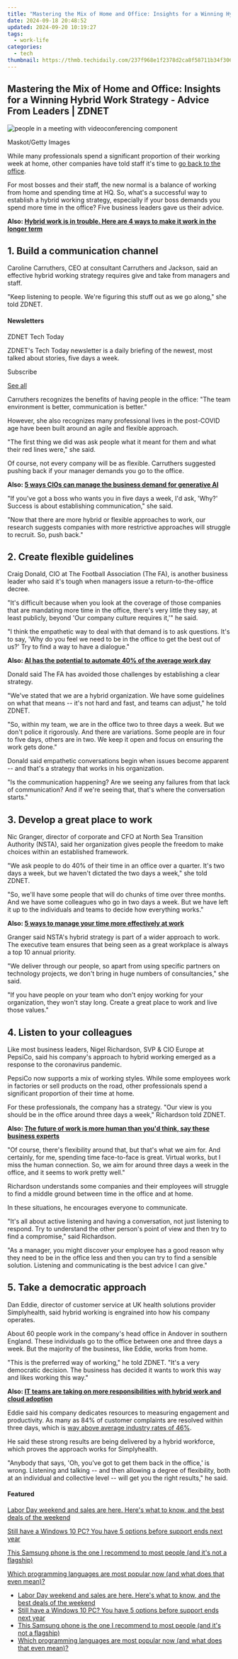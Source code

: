 ```yaml
---
title: "Mastering the Mix of Home and Office: Insights for a Winning Hybrid Work Strategy - Advice From Leaders | ZDNET"
date: 2024-09-18 20:48:52
updated: 2024-09-20 10:19:27
tags:
  - work-life
categories:
  - tech
thumbnail: https://thmb.techidaily.com/237f968e1f2378d2ca8f58711b34f30634497fa9b29838c074677a1e86056393.jpg
---
```


## Mastering the Mix of Home and Office: Insights for a Winning Hybrid Work Strategy - Advice From Leaders | ZDNET

![people in a meeting with videoconferencing component](https://www.zdnet.com/a/img/resize/8240fbbb8531e9b73215d0a48b66439dea44ad9e/2024/03/28/6b2a4eec-66ba-42be-b051-6e7ae089b9b4/gettyimages-1561230298.jpg?auto=webp&width=1280)

Maskot/Getty Images

While many professionals spend a significant proportion of their working week at home, other companies have told staff it's time to [go back to the office](https://www.zdnet.com/home-and-office/work-life/hybrid-working-or-back-to-the-office-heres-how-to-keep-everyone-engaged/).

For most bosses and their staff, the new normal is a balance of working from home and spending time at HQ. So, what's a successful way to establish a hybrid working strategy, especially if your boss demands you spend more time in the office? Five business leaders gave us their advice.

**Also: [Hybrid work is in trouble. Here are 4 ways to make it work in the longer term](https://www.zdnet.com/home-and-office/work-life/hybrid-work-is-in-trouble-here-are-4-ways-to-make-it-work-in-the-longer-term/)**

## 1\. Build a communication channel

Caroline Carruthers, CEO at consultant Carruthers and Jackson, said an effective hybrid working strategy requires give and take from managers and staff.

"Keep listening to people. We're figuring this stuff out as we go along," she told ZDNET.

#### Newsletters

ZDNET Tech Today

ZDNET's Tech Today newsletter is a daily briefing of the newest, most talked about stories, five days a week.

 Subscribe

[See all](https://www.zdnet.com/newsletters/)

Carruthers recognizes the benefits of having people in the office: "The team environment is better, communication is better." 

However, she also recognizes many professional lives in the post-COVID age have been built around an agile and flexible approach. 

"The first thing we did was ask people what it meant for them and what their red lines were," she said.

Of course, not every company will be as flexible. Carruthers suggested pushing back if your manager demands you go to the office.

**Also: [5 ways CIOs can manage the business demand for generative AI](https://www.zdnet.com/article/5-ways-cios-can-manage-the-business-demand-for-generative-ai/)**

"If you've got a boss who wants you in five days a week, I'd ask, 'Why?' Success is about establishing communication," she said. 

"Now that there are more hybrid or flexible approaches to work, our research suggests companies with more restrictive approaches will struggle to recruit. So, push back."

## 2\. Create flexible guidelines

Craig Donald, CIO at The Football Association (The FA), is another business leader who said it's tough when managers issue a return-to-the-office decree. 

"It's difficult because when you look at the coverage of those companies that are mandating more time in the office, there's very little they say, at least publicly, beyond 'Our company culture requires it,'" he said.

"I think the empathetic way to deal with that demand is to ask questions. It's to say, 'Why do you feel we need to be in the office to get the best out of us?' Try to find a way to have a dialogue."

**Also: [AI has the potential to automate 40% of the average work day](https://www.zdnet.com/article/ai-has-the-potential-to-automate-40-of-the-average-work-day/)**

Donald said The FA has avoided those challenges by establishing a clear strategy.

"We've stated that we are a hybrid organization. We have some guidelines on what that means -- it's not hard and fast, and teams can adjust," he told ZDNET. 

"So, within my team, we are in the office two to three days a week. But we don't police it rigorously. And there are variations. Some people are in four to five days, others are in two. We keep it open and focus on ensuring the work gets done." 

Donald said empathetic conversations begin when issues become apparent -- and that's a strategy that works in his organization.

"Is the communication happening? Are we seeing any failures from that lack of communication? And if we're seeing that, that's where the conversation starts."

## 3\. Develop a great place to work

Nic Granger, director of corporate and CFO at North Sea Transition Authority (NSTA), said her organization gives people the freedom to make choices within an established framework.

"We ask people to do 40% of their time in an office over a quarter. It's two days a week, but we haven't dictated the two days a week," she told ZDNET. 

"So, we'll have some people that will do chunks of time over three months. And we have some colleagues who go in two days a week. But we have left it up to the individuals and teams to decide how everything works."

**Also: [5 ways to manage your time more effectively at work](https://www.zdnet.com/home-and-office/work-life/5-ways-to-help-you-manage-your-time-more-effectively-at-work/)**

Granger said NSTA's hybrid strategy is part of a wider approach to work. The executive team ensures that being seen as a great workplace is always a top 10 annual priority.

"We deliver through our people, so apart from using specific partners on technology projects, we don't bring in huge numbers of consultancies," she said. 

"If you have people on your team who don't enjoy working for your organization, they won't stay long. Create a great place to work and live those values."

## 4\. Listen to your colleagues

Like most business leaders, Nigel Richardson, SVP & CIO Europe at PepsiCo, said his company's approach to hybrid working emerged as a response to the coronavirus pandemic.

PepsiCo now supports a mix of working styles. While some employees work in factories or sell products on the road, other professionals spend a significant proportion of their time at home. 

For these professionals, the company has a strategy. "Our view is you should be in the office around three days a week," Richardson told ZDNET.

**Also: [The future of work is more human than you'd think, say these business experts](https://www.zdnet.com/home-and-office/work-life/the-future-of-work-is-more-human-than-youd-think-say-these-business-experts/)**

"Of course, there's flexibility around that, but that's what we aim for. And certainly, for me, spending time face-to-face is great. Virtual works, but I miss the human connection. So, we aim for around three days a week in the office, and it seems to work pretty well."

Richardson understands some companies and their employees will struggle to find a middle ground between time in the office and at home. 

In these situations, he encourages everyone to communicate.

"It's all about active listening and having a conversation, not just listening to respond. Try to understand the other person's point of view and then try to find a compromise," said Richardson.

"As a manager, you might discover your employee has a good reason why they need to be in the office less and then you can try to find a sensible solution. Listening and communicating is the best advice I can give."

## 5\. Take a democratic approach

Dan Eddie, director of customer service at UK health solutions provider Simplyhealth, said hybrid working is engrained into how his company operates.

About 60 people work in the company's head office in Andover in southern England. These individuals go to the office between one and three days a week. But the majority of the business, like Eddie, works from home. 

"This is the preferred way of working," he told ZDNET. "It's a very democratic decision. The business has decided it wants to work this way and likes working this way." 

**Also: [IT teams are taking on more responsibilities with hybrid work and cloud adoption](https://www.zdnet.com/article/it-teams-taking-on-more-responsibilities-with-hybrid-work-and-cloud-adoption/)**

Eddie said his company dedicates resources to measuring engagement and productivity. As many as 84% of customer complaints are resolved within three days, which is [way above average industry rates of 46%](https://www.fca.org.uk/data/complaints-data/aggregate-complaints-data-2023-h1).

He said these strong results are being delivered by a hybrid workforce, which proves the approach works for Simplyhealth.

"Anybody that says, 'Oh, you've got to get them back in the office,' is wrong. Listening and talking -- and then allowing a degree of flexibility, both at an individual and collective level -- will get you the right results," he said.

#### Featured

[Labor Day weekend and sales are here. Here's what to know, and the best deals of the weekend](https://www.zdnet.com/article/labor-day-deals-everything-to-know-09-02-2024/ "Labor Day weekend and sales are here. Here's what to know, and the best deals of the weekend")

[Still have a Windows 10 PC? You have 5 options before support ends next year](https://www.zdnet.com/article/still-have-a-windows-10-pc-you-have-5-options-before-support-ends-next-year/ "Still have a Windows 10 PC? You have 5 options before support ends next year")

[This Samsung phone is the one I recommend to most people (and it's not a flagship)](https://www.zdnet.com/article/this-samsung-phone-is-the-one-i-recommend-to-most-people-and-its-not-a-flagship/ "This Samsung phone is the one I recommend to most people (and it's not a flagship)")

[Which programming languages are most popular now (and what does that even mean)?](https://www.zdnet.com/article/the-most-popular-programming-languages-in-2024-and-what-that-even-means/ "Which programming languages are most popular now (and what does that even mean)?")

* [Labor Day weekend and sales are here. Here's what to know, and the best deals of the weekend](https://www.zdnet.com/article/labor-day-deals-everything-to-know-09-02-2024/ "Labor Day weekend and sales are here. Here's what to know, and the best deals of the weekend")
* [Still have a Windows 10 PC? You have 5 options before support ends next year](https://www.zdnet.com/article/still-have-a-windows-10-pc-you-have-5-options-before-support-ends-next-year/ "Still have a Windows 10 PC? You have 5 options before support ends next year")
* [This Samsung phone is the one I recommend to most people (and it's not a flagship)](https://www.zdnet.com/article/this-samsung-phone-is-the-one-i-recommend-to-most-people-and-its-not-a-flagship/ "This Samsung phone is the one I recommend to most people (and it's not a flagship)")
* [Which programming languages are most popular now (and what does that even mean)?](https://www.zdnet.com/article/the-most-popular-programming-languages-in-2024-and-what-that-even-means/ "Which programming languages are most popular now (and what does that even mean)?")

<ins class="adsbygoogle"
     style="display:block"
     data-ad-format="autorelaxed"
     data-ad-client="ca-pub-7571918770474297"
     data-ad-slot="1223367746"></ins>



<ins class="adsbygoogle"
     style="display:block"
     data-ad-client="ca-pub-7571918770474297"
     data-ad-slot="8358498916"
     data-ad-format="auto"
     data-full-width-responsive="true"></ins>
